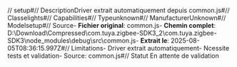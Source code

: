 // setup#// DescriptionDriver extrait automatiquement depuis common.js#// Classelights#// Capabilities#// Typeunknown#// ManufacturerUnknown#// Modelsetup#// Source- **Fichier original**: common.js- **Chemin complet**: D:\Download\Compressed\com.tuya.zigbee-SDK3_2\com.tuya.zigbee-SDK3\node_modules\debug\src\common.js- **Extrait le**: 2025-08-05T08:36:15.997Z#// Limitations- Driver extrait automatiquement- Ncessite tests et validation- Source: common.js#// Statut En attente de validation